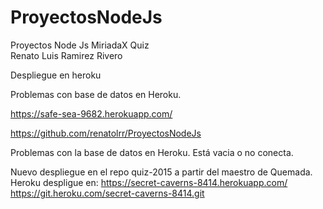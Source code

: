 # ProyectosNodeJs
Proyectos Node Js MiriadaX Quiz  
Renato Luis Ramirez Rivero

Despliegue en heroku


Problemas con base de datos en Heroku.

https://safe-sea-9682.herokuapp.com/

https://github.com/renatolrr/ProyectosNodeJs

Problemas con la base de datos en Heroku.
Está vacia o no conecta.  

Nuevo despliegue en el repo quiz-2015 a partir del maestro de Quemada. 
Heroku despligue en:
https://secret-caverns-8414.herokuapp.com/
https://git.heroku.com/secret-caverns-8414.git
